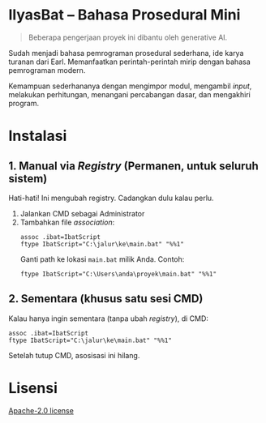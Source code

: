 # IlyasBat – Bahasa Prosedural Mini

> Beberapa pengerjaan proyek ini dibantu oleh generative AI.

Sudah menjadi bahasa pemrograman prosedural sederhana, ide karya turanan dari Earl. Memanfaatkan perintah-perintah mirip dengan bahasa pemrograman modern.

Kemampuan sederhananya dengan mengimpor modul, mengambil _input_, melakukan perhitungan, menangani percabangan dasar, dan mengakhiri program.

# Instalasi
## 1. Manual via _Registry_ (Permanen, untuk seluruh sistem)
Hati-hati! Ini mengubah registry. Cadangkan dulu kalau perlu.
1. Jalankan CMD sebagai Administrator
2. Tambahkan file _association_:
   ```
   assoc .ibat=IbatScript
   ftype IbatScript="C:\jalur\ke\main.bat" "%%1"
   ```
   Ganti path ke lokasi `main.bat` milik Anda. Contoh:
   ```
   ftype IbatScript="C:\Users\anda\proyek\main.bat" "%%1"
   ```
## 2. Sementara (khusus satu sesi CMD)
Kalau hanya ingin sementara (tanpa ubah _registry_), di CMD:
```
assoc .ibat=IbatScript
ftype IbatScript="C:\jalur\ke\main.bat" "%%1"
```
Setelah tutup CMD, asosisasi ini hilang.

# Lisensi
[Apache-2.0 license](https://github.com/aflacake/ilyasbat-lang/blob/main/LICENSE)

